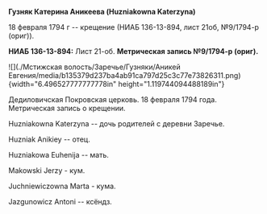 **Гузняк Катерина Аникеева (Huzniakowna Katerzyna)**

18 февраля 1794 г -- крещение (НИАБ 136-13-894, лист 21об, №9/1794-р
(ориг)).

**НИАБ 136-13-894:** Лист 21-об. **Метрическая запись №9/1794-р
(ориг).**

![](./Мстижская волость/Заречье/Гузняки/Аникей Евгения/media/b135379d237ba4ab91ca797d25c3c77e73826311.png){width="6.496527777777778in"
height="1.119744094488189in"}

Дедиловичская Покровская церковь. 18 февраля 1794 года. Метрическая
запись о крещении.

Huzniakowna Katerzyna -- дочь родителей с деревни Заречье.

Huzniak Anikiey -- отец.

Huzniakowa Euhenija -- мать.

Makowski Jerzy - кум.

Juchniewiczowna Marta - кума.

Jazgunowicz Antoni -- ксёндз.
